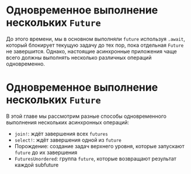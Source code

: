 # Одновременное выполнение нескольких `Future` 

До этого времени, мы в основном выполняли `future` используя 
`.await`, который блокирует текущую задачу до тех 
пор, пока отдельная `Future` не завершится.
Однако, настоящие асинхронные приложения чаще всего должны 
выполнять несколько различных операций одновременно.

# Одновременное выполнение нескольких `Future` 

В этой главе мы рассмотрим разные способы одновременного 
выполнения нескольких асинхронных операций:

- `join!`: ждёт завершения всех `futures`
- `select!`: ждёт завершения одной из `future`
- Порождение: создание задач верхнего уровня, которые запускают `future` до их завершения
- `FuturesUnordered`: группа `future`, которые возвращают результат каждой subfuture
